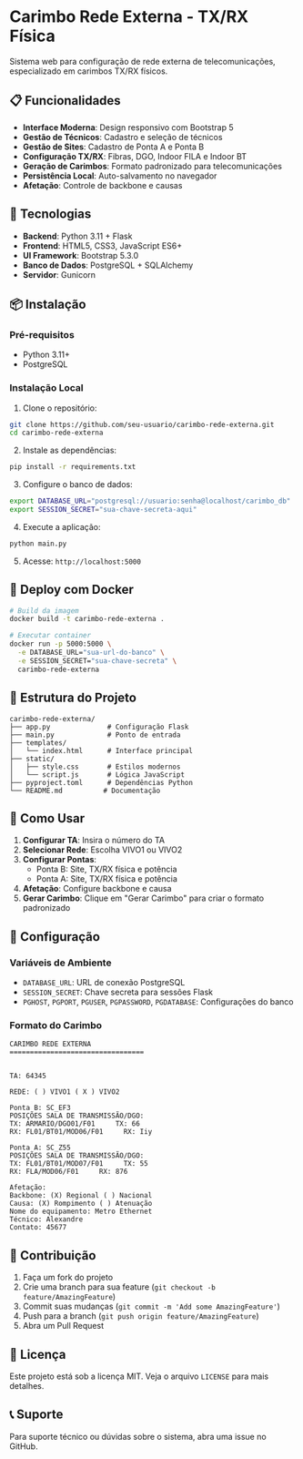 # Carimbo Rede Externa - TX/RX Física

Sistema web para configuração de rede externa de telecomunicações, especializado em carimbos TX/RX físicos.

## 📋 Funcionalidades

- **Interface Moderna**: Design responsivo com Bootstrap 5
- **Gestão de Técnicos**: Cadastro e seleção de técnicos
- **Gestão de Sites**: Cadastro de Ponta A e Ponta B
- **Configuração TX/RX**: Fibras, DGO, Indoor FILA e Indoor BT
- **Geração de Carimbos**: Formato padronizado para telecomunicações
- **Persistência Local**: Auto-salvamento no navegador
- **Afetação**: Controle de backbone e causas

## 🚀 Tecnologias

- **Backend**: Python 3.11 + Flask
- **Frontend**: HTML5, CSS3, JavaScript ES6+
- **UI Framework**: Bootstrap 5.3.0
- **Banco de Dados**: PostgreSQL + SQLAlchemy
- **Servidor**: Gunicorn

## 📦 Instalação

### Pré-requisitos
- Python 3.11+
- PostgreSQL

### Instalação Local

1. Clone o repositório:
```bash
git clone https://github.com/seu-usuario/carimbo-rede-externa.git
cd carimbo-rede-externa
```

2. Instale as dependências:
```bash
pip install -r requirements.txt
```

3. Configure o banco de dados:
```bash
export DATABASE_URL="postgresql://usuario:senha@localhost/carimbo_db"
export SESSION_SECRET="sua-chave-secreta-aqui"
```

4. Execute a aplicação:
```bash
python main.py
```

5. Acesse: `http://localhost:5000`

## 🐳 Deploy com Docker

```bash
# Build da imagem
docker build -t carimbo-rede-externa .

# Executar container
docker run -p 5000:5000 \
  -e DATABASE_URL="sua-url-do-banco" \
  -e SESSION_SECRET="sua-chave-secreta" \
  carimbo-rede-externa
```

## 📁 Estrutura do Projeto

```
carimbo-rede-externa/
├── app.py              # Configuração Flask
├── main.py             # Ponto de entrada
├── templates/
│   └── index.html      # Interface principal
├── static/
│   ├── style.css       # Estilos modernos
│   └── script.js       # Lógica JavaScript
├── pyproject.toml      # Dependências Python
└── README.md          # Documentação
```

## 🎯 Como Usar

1. **Configurar TA**: Insira o número do TA
2. **Selecionar Rede**: Escolha VIVO1 ou VIVO2
3. **Configurar Pontas**: 
   - Ponta B: Site, TX/RX física e potência
   - Ponta A: Site, TX/RX física e potência
4. **Afetação**: Configure backbone e causa
5. **Gerar Carimbo**: Clique em "Gerar Carimbo" para criar o formato padronizado

## 🔧 Configuração

### Variáveis de Ambiente

- `DATABASE_URL`: URL de conexão PostgreSQL
- `SESSION_SECRET`: Chave secreta para sessões Flask
- `PGHOST`, `PGPORT`, `PGUSER`, `PGPASSWORD`, `PGDATABASE`: Configurações do banco

### Formato do Carimbo

```
CARIMBO REDE EXTERNA                                                 =================================
    
    
TA: 64345

REDE: ( ) VIVO1 ( X ) VIVO2

Ponta B: SC_EF3
POSIÇÕES SALA DE TRANSMISSÃO/DGO:
TX: ARMARIO/DGO01/F01     TX: 66
RX: FL01/BT01/MOD06/F01     RX: Iiy

Ponta A: SC_Z55
POSIÇÕES SALA DE TRANSMISSÃO/DGO:
TX: FL01/BT01/MOD07/F01     TX: 55
RX: FLA/MOD06/F01     RX: 876

Afetação:
Backbone: (X) Regional ( ) Nacional
Causa: (X) Rompimento ( ) Atenuação
Nome do equipamento: Metro Ethernet
Técnico: Alexandre
Contato: 45677
```

## 🤝 Contribuição

1. Faça um fork do projeto
2. Crie uma branch para sua feature (`git checkout -b feature/AmazingFeature`)
3. Commit suas mudanças (`git commit -m 'Add some AmazingFeature'`)
4. Push para a branch (`git push origin feature/AmazingFeature`)
5. Abra um Pull Request

## 📄 Licença

Este projeto está sob a licença MIT. Veja o arquivo `LICENSE` para mais detalhes.

## 📞 Suporte

Para suporte técnico ou dúvidas sobre o sistema, abra uma issue no GitHub.